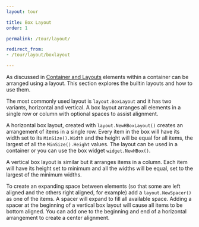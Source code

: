 ```yaml
---
layout: tour

title: Box Layout
order: 1

permalink: /tour/layout/

redirect_from:
- /tour/layout/boxlayout

---
```


As discussed in [Container and Layouts](/tour/basics/container.html) elements
within a container can be arranged using a layout. This section explores
the builtin layouts and how to use them.

The most commonly used layout is `layout.BoxLayout` and it has two variants,
horizontal and vertical. A box layout arranges all elements in a single
row or column with optional spaces to assist alignment.

A horizontal box layout, created with `layout.NewHBoxLayout()` creates
an arrangement of items in a single row. Every item in the box will
have its width set to its `MinSize().Width` and the height will be
equal for all items, the largest of all the `MinSize().Height` values.
The layout can be used in a container or you can use the box widget
`widget.NewHBox()`.

A vertical box layout is similar but it arranges items in a column.
Each item will have its height set to minimum and all the widths will
be equal, set to the largest of the minimum widths.

To create an expanding space between elements (so that some are left
aligned and the others right aligned, for example) add a `layout.NewSpacer()`
as one of the items. A spacer will expand to fill all available space.
Adding a spacer at the beginning of a vertical box layout will cause
all items to be bottom aligned. You can add one to the beginning and
end of a horizontal arrangement to create a center alignment.
